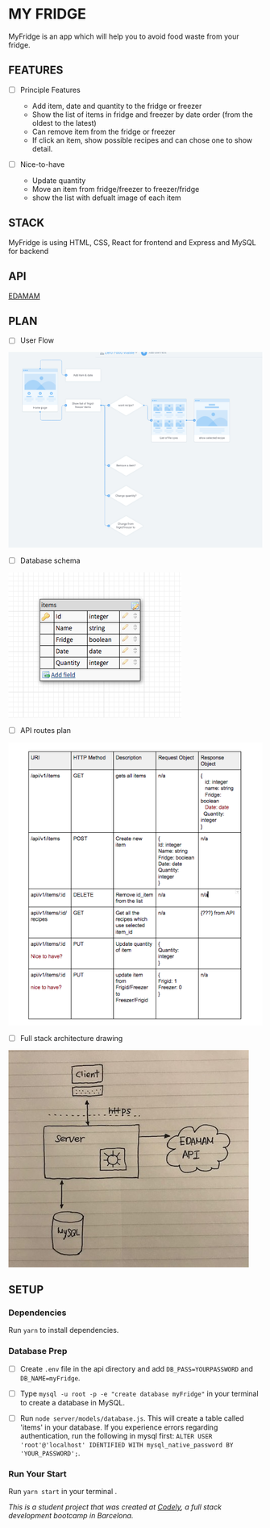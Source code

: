 # MY FRIDGE
MyFridge is an app which will help you to avoid food waste from your fridge.


## FEATURES
  - [ ] Principle Features
    - Add item, date and quantity to the fridge or freezer
    - Show the list of items in fridge and freezer by date order (from the oldest to the latest)
    - Can remove item from the fridge or freezer
    - If click an item, show possible recipes and can chose one to show detail.

  - [ ] Nice-to-have
    - Update quantity
    - Move an item from fridge/freezer to freezer/fridge
    - show the list with defualt image of each item


## STACK
MyFridge is using HTML, CSS, React for frontend and Express and MySQL for backend


## API
[EDAMAM](https://developer.edamam.com/edamam-docs-recipe-api)


## PLAN
  - [ ] User Flow
  
   ![Image of userFlow](userFlow.png)
   
   
  
  - [ ] Database schema
  
   ![Image of Database](Database.png)
   
   
  
  - [ ] API routes plan
  
   ![Image of Routes](Routes.png)
   
   
  
  - [ ] Full stack architecture drawing
  
   ![Image of architecture](architecture.jpg)




## SETUP

### Dependencies
Run `yarn` to install dependencies.

### Database Prep
- [ ] Create `.env` file in the api directory and add `DB_PASS=YOURPASSWORD` and `DB_NAME=myFridge`.

- [ ] Type `mysql -u root -p -e "create database myFridge"` in your terminal to create a database in MySQL.

- [ ] Run `node server/models/database.js`. This will create a table called 'items' in your database. If you experience errors regarding authentication, run the following in mysql first: `ALTER USER 'root'@'localhost' IDENTIFIED WITH mysql_native_password BY 'YOUR_PASSWORD';`.


### Run Your Start
Run `yarn start` in your terminal .




_This is a student project that was created at [Codely](http://codely.tech), a full stack development bootcamp in Barcelona._

